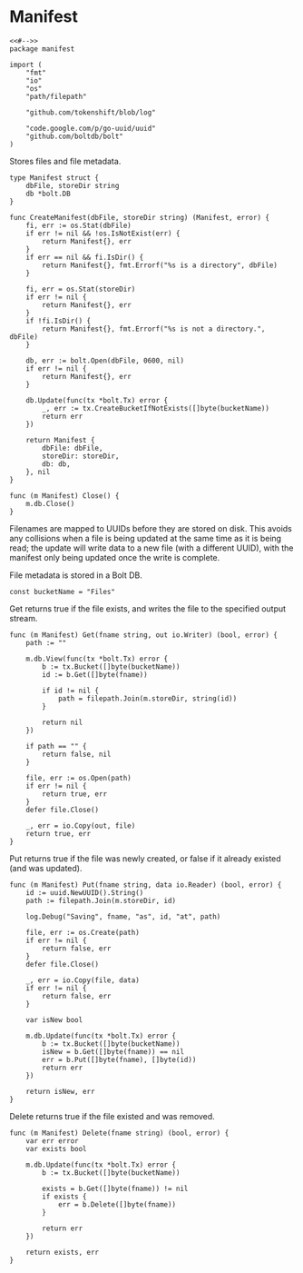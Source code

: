# Manifest

	<<#-->>
	package manifest

	import (
		"fmt"
		"io"
		"os"
		"path/filepath"

		"github.com/tokenshift/blob/log"

		"code.google.com/p/go-uuid/uuid"
		"github.com/boltdb/bolt"
	)

Stores files and file metadata.

	type Manifest struct {
		dbFile, storeDir string
		db *bolt.DB
	}

	func CreateManifest(dbFile, storeDir string) (Manifest, error) {
		fi, err := os.Stat(dbFile)
		if err != nil && !os.IsNotExist(err) {
			return Manifest{}, err
		}
		if err == nil && fi.IsDir() {
			return Manifest{}, fmt.Errorf("%s is a directory", dbFile)
		}

		fi, err = os.Stat(storeDir)
		if err != nil {
			return Manifest{}, err
		}
		if !fi.IsDir() {
			return Manifest{}, fmt.Errorf("%s is not a directory.", dbFile)
		}

		db, err := bolt.Open(dbFile, 0600, nil)
		if err != nil {
			return Manifest{}, err
		}

		db.Update(func(tx *bolt.Tx) error {
			_, err := tx.CreateBucketIfNotExists([]byte(bucketName))
			return err
		})

		return Manifest {
			dbFile: dbFile,
			storeDir: storeDir,
			db: db,
		}, nil
	}

	func (m Manifest) Close() {
		m.db.Close()
	}

Filenames are mapped to UUIDs before they are stored on disk. This avoids any
collisions when a file is being updated at the same time as it is being read;
the update will write data to a new file (with a different UUID), with the
manifest only being updated once the write is complete.

File metadata is stored in a Bolt DB.

	const bucketName = "Files"

Get returns true if the file exists, and writes the file to the specified
output stream.

	func (m Manifest) Get(fname string, out io.Writer) (bool, error) {
		path := ""

		m.db.View(func(tx *bolt.Tx) error {
			b := tx.Bucket([]byte(bucketName))
			id := b.Get([]byte(fname))

			if id != nil {
				path = filepath.Join(m.storeDir, string(id))
			}

			return nil
		})

		if path == "" {
			return false, nil
		}

		file, err := os.Open(path)
		if err != nil {
			return true, err
		}
		defer file.Close()

		_, err = io.Copy(out, file)
		return true, err
	}

Put returns true if the file was newly created, or false if it already existed
(and was updated).

	func (m Manifest) Put(fname string, data io.Reader) (bool, error) {
		id := uuid.NewUUID().String()
		path := filepath.Join(m.storeDir, id)

		log.Debug("Saving", fname, "as", id, "at", path)

		file, err := os.Create(path)
		if err != nil {
			return false, err
		}
		defer file.Close()

		_, err = io.Copy(file, data)
		if err != nil {
			return false, err
		}

		var isNew bool

		m.db.Update(func(tx *bolt.Tx) error {
			b := tx.Bucket([]byte(bucketName))
			isNew = b.Get([]byte(fname)) == nil
			err = b.Put([]byte(fname), []byte(id))
			return err
		})

		return isNew, err
	}

Delete returns true if the file existed and was removed.

	func (m Manifest) Delete(fname string) (bool, error) {
		var err error
		var exists bool

		m.db.Update(func(tx *bolt.Tx) error {
			b := tx.Bucket([]byte(bucketName))

			exists = b.Get([]byte(fname)) != nil
			if exists {
				err = b.Delete([]byte(fname))
			}

			return err
		})

		return exists, err
	}
